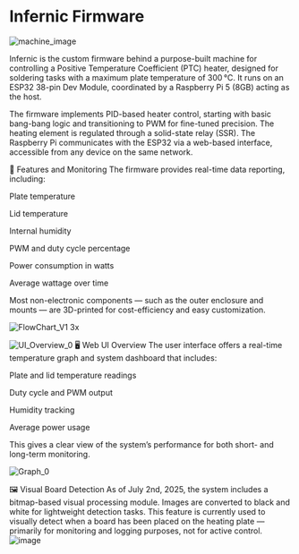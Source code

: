 # Infernic Firmware

![machine_image](https://github.com/user-attachments/assets/b3163748-d6a7-42bf-ac57-e4a549a5c4b1)

Infernic is the custom firmware behind a purpose-built machine for controlling a Positive Temperature Coefficient (PTC) heater, designed for soldering tasks with a maximum plate temperature of 300 °C. It runs on an ESP32 38-pin Dev Module, coordinated by a Raspberry Pi 5 (8GB) acting as the host.

The firmware implements PID-based heater control, starting with basic bang-bang logic and transitioning to PWM for fine-tuned precision. The heating element is regulated through a solid-state relay (SSR). The Raspberry Pi communicates with the ESP32 via a web-based interface, accessible from any device on the same network.

📡 Features and Monitoring
The firmware provides real-time data reporting, including:

Plate temperature

Lid temperature

Internal humidity

PWM and duty cycle percentage

Power consumption in watts

Average wattage over time

Most non-electronic components — such as the outer enclosure and mounts — are 3D-printed for cost-efficiency and easy customization.


![FlowChart_V1 3x](https://github.com/user-attachments/assets/415bfda5-ac8e-42dd-b127-61244782f7c8)



![UI_Overview_0](https://github.com/user-attachments/assets/e27dff51-dc92-4ef9-83ca-542a02f88137)
🖥️ Web UI Overview
The user interface offers a real-time temperature graph and system dashboard that includes:

Plate and lid temperature readings

Duty cycle and PWM output

Humidity tracking

Average power usage

This gives a clear view of the system’s performance for both short- and long-term monitoring.

![Graph_0](https://github.com/user-attachments/assets/2a2af5fd-e34a-47b4-8e9b-3e688015c1dc)

🖼️ Visual Board Detection
As of July 2nd, 2025, the system includes a bitmap-based visual processing module. Images are converted to black and white for lightweight detection tasks. This feature is currently used to visually detect when a board has been placed on the heating plate — primarily for monitoring and logging purposes, not for active control.
![image](https://github.com/user-attachments/assets/7553fddc-2176-4e5e-a4dc-e63f74dac3bf)
